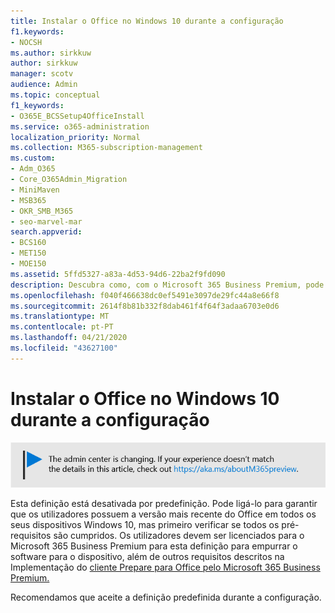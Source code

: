 ```yaml
---
title: Instalar o Office no Windows 10 durante a configuração
f1.keywords:
- NOCSH
ms.author: sirkkuw
author: sirkkuw
manager: scotv
audience: Admin
ms.topic: conceptual
f1_keywords:
- O365E_BCSSetup4OfficeInstall
ms.service: o365-administration
localization_priority: Normal
ms.collection: M365-subscription-management
ms.custom:
- Adm_O365
- Core_O365Admin_Migration
- MiniMaven
- MSB365
- OKR_SMB_M365
- seo-marvel-mar
search.appverid:
- BCS160
- MET150
- MOE150
ms.assetid: 5ffd5327-a83a-4d53-94d6-22ba2f9fd090
description: Descubra como, com o Microsoft 365 Business Premium, pode automaticamente certificar-se de que os utilizadores têm a versão mais recente do Office em todos os seus dispositivos Windows 10.
ms.openlocfilehash: f040f466638dc0ef5491e3097de29fc44a8e66f8
ms.sourcegitcommit: 2614f8b81b332f8dab461f4f64f3adaa6703e0d6
ms.translationtype: MT
ms.contentlocale: pt-PT
ms.lasthandoff: 04/21/2020
ms.locfileid: "43627100"
---
```

# <a name="install-office-on-windows-10-during-setup"></a>Instalar o Office no Windows 10 durante a configuração

![Banner que https://aka.ms/aboutM365previewaponta para .](../media/m365admincenterchanging.png)

Esta definição está desativada por predefinição. Pode ligá-lo para garantir que os utilizadores possuem a versão mais recente do Office em todos os seus dispositivos Windows 10, mas primeiro verificar se todos os pré-requisitos são cumpridos. Os utilizadores devem ser licenciados para o Microsoft 365 Business Premium para esta definição para empurrar o software para o dispositivo, além de outros requisitos descritos na Implementação do [cliente Prepare para Office pelo Microsoft 365 Business Premium.](prepare-for-office-client-deployment.md)
  
Recomendamos que aceite a definição predefinida durante a configuração.
